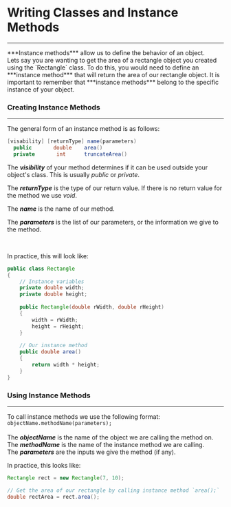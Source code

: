 # Writing Classes and Instance Methods
<hr>
***Instance methods*** allow us to define the behavior of an object.
<br>
Lets say you are wanting to get the area of a rectangle object you created using the `Rectangle` class. To do this, you would need to define an ***instance method*** that will return the area of our rectangle object. It is important to remember that ***instance methods*** belong to the specific instance of your object. 

### Creating Instance Methods
<hr>

The general form of an instance method is as follows:
```Java
[visability] [returnType] name(parameters)
  public       double    area()
  private       int      truncateArea()
```

The ***visibility*** of your method determines if it can be used outside your object's class. This is usually *public* or *private*.

The ***returnType*** is the type of our return value. If there is no return value for the method we use *void*.

The ***name*** is the name of our method.

The ***parameters*** is the list of our parameters, or the information we give to the method.

<br>

In practice, this will look like:

```Java
public class Rectangle
{
    // Instance variables
    private double width;
    private double height;
    
    public Rectangle(double rWidth, double rHeight)
    {
        width = rWidth;
        height = rHeight;
    }
    
    // Our instance method
    public double area()
    {
        return width * height;
    }
}
```

### Using Instance Methods
<hr>

To call instance methods we use the following format: `objectName.methodName(parameters);`
<br>
<br>
The ***objectName*** is the name of the object we are calling the method on.
<br>
The ***methodName*** is the name of the instance method we are calling.
<br>
The ***parameters*** are the inputs we give the method (if any).

In practice, this looks like:

```Java
Rectangle rect = new Rectangle(7, 10);

// Get the area of our rectangle by calling instance method `area();`
double rectArea = rect.area();
```
